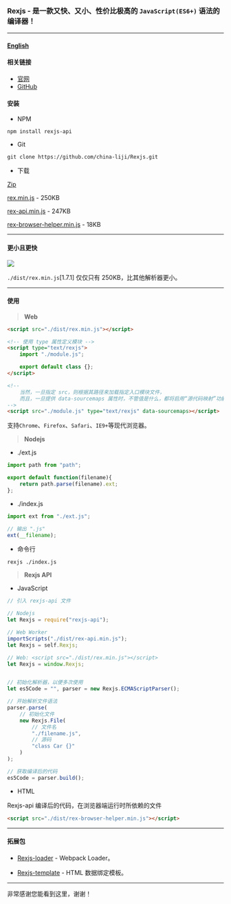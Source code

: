 ### Rexjs - 是一款又快、又小、性价比极高的 `JavaScript(ES6+)` 语法的编译器！

------

#### [English](https://github.com/china-liji/Rexjs/)

#### 相关链接
* [官网](https://china-liji.github.io/Rexjs.org)
* [GitHub](https://github.com/china-liji/Rexjs)

#### 安装
* NPM
```
npm install rexjs-api
```

* Git
```
git clone https://github.com/china-liji/Rexjs.git
```

* 下载

[Zip](https://github.com/china-liji/Rexjs/archive/master.zip)

[rex.min.js](https://raw.githubusercontent.com/china-liji/Rexjs/master/./dist/rex.min.js) - 250KB

[rex-api.min.js](https://raw.githubusercontent.com/china-liji/Rexjs/master/./dist/rex-api.min.js) - 247KB

[rex-browser-helper.min.js](https://raw.githubusercontent.com/china-liji/Rexjs/master/./dist/rex-browser-helper.min.js) - 18KB

-----

#### 更小且更快
![](https://raw.githubusercontent.com/china-liji/Rexjs/master/doc/image/compare.jpg)

`./dist/rex.min.js`[1.7.1] 仅仅只有 250KB，比其他解析器更小。

-----

#### 使用

> **Web**
```html
<script src="./dist/rex.min.js"></script>

<!-- 使用 type 属性定义模块 -->
<script type="text/rexjs">
	import "./module.js";

	export default class {};
</script>

<!--
	当然，一旦指定 src，则根据其路径来加载指定入口模块文件，
	而且，一旦提供 data-sourcemaps 属性时，不管值是什么，都将启用“源代码映射”功能。
-->
<script src="./module.js" type="text/rexjs" data-sourcemaps></script>
```
支持`Chrome`、`Firefox`、`Safari`、`IE9+`等现代浏览器。

> **Nodejs**

* ./ext.js
```js
import path from "path";

export default function(filename){
	return path.parse(filename).ext;
};
```

* ./index.js
```js
import ext from "./ext.js";

// 输出 ".js"
ext(__filename);
```

* 命令行
```
rexjs ./index.js
```

> **Rexjs API**

* JavaScript
```js
// 引入 rexjs-api 文件

// Nodejs
let Rexjs = require("rexjs-api");

// Web Worker
importScripts("./dist/rex-api.min.js");
let Rexjs = self.Rexjs;

// Web: <script src="./dist/rex.min.js"></script>
let Rexjs = window.Rexjs;


// 初始化解析器，以便多次使用
let es5Code = "", parser = new Rexjs.ECMAScriptParser();

// 开始解析文件语法
parser.parse(
	// 初始化文件
	new Rexjs.File(
		// 文件名
		"./filename.js",
		// 源码
		"class Car {}"
	)
);

// 获取编译后的代码
es5Code = parser.build();
```

* HTML

Rexjs-api 编译后的代码，在浏览器端运行时所依赖的文件
```html
<script src="./dist/rex-browser-helper.min.js"></script>
```

-----

#### 拓展包

* [Rexjs-loader](https://github.com/china-liji/Rexjs-loader) - Webpack Loader。

* [Rexjs-template](https://github.com/china-liji/Rexjs-template) - HTML 数据绑定模板。

-----

非常感谢您能看到这里，谢谢！